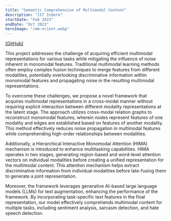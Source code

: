 ```yaml
---
title: "Semantic Comprehension of Multimodal Content"
description: "IIT Indore"
startDate: "Feb 2023"
endDate: "Oct 2023"
heroImage: "/mm-orient.webp"
---
```


<div class="bg-gray-100 p-2 rounded-md inline-block">
    <a href="https://github.com/devraj-raghuvanshi/MM-ORIENT" class="text-black-500 underline hover:text-blue-700" target="_blank">
    [GitHub]
  </a>
</div>

This project addresses the challenge of acquiring efficient multimodal representations for various tasks while mitigating the influence of noise inherent in monomodal features. Traditional multimodal learning methods often employ complex fusion techniques to merge features from different modalities, potentially overlooking discriminative information within monomodal features and propagating noise in the resulting multimodal representations.

To overcome these challenges, we propose a novel framework that acquires multimodal representations in a cross-modal manner without requiring explicit interaction between different modality representations at the latent stage. The approach utilizes cross-modal relation graphs to reconstruct monomodal features, wherein nodes represent features of one modality and edges are established based on features of another modality. This method effectively reduces noise propagation in multimodal features while comprehending high-order relationships between modalities.

Additionally, a Hierarchical Interactive Monomodal Attention (HIMA) mechanism is introduced to enhance multitasking capabilities. HIMA operates in two stages, generating region-based and word-level attention vectors on individual modalities before creating a unified representation for the multimodal content. This attention mechanism helps extract discriminative information from individual modalities before late-fusing them to generate a joint representation.

Moreover, the framework leverages generative AI-based large language models (LLMs) for text augmentation, enhancing the performance of the framework. By incorporating task-specific text features in the final representation, our model effectively comprehends multimodal content for multiple tasks, including sentiment analysis, sarcasm detection, and hate speech detection.




